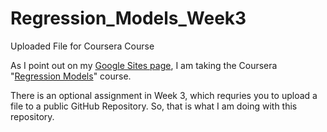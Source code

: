 # Regression_Models_Week3
Uploaded File for Coursera Course

As I point out on my [Google Sites page](https://sites.google.com/site/cwarden45/about-me), I am taking the Coursera "[Regression Models](https://www.coursera.org/learn/regression-models)" course.

There is an optional assignment in Week 3, which requries you to upload a file to a public GitHub Repository.  So, that is what I am doing with this repository.
